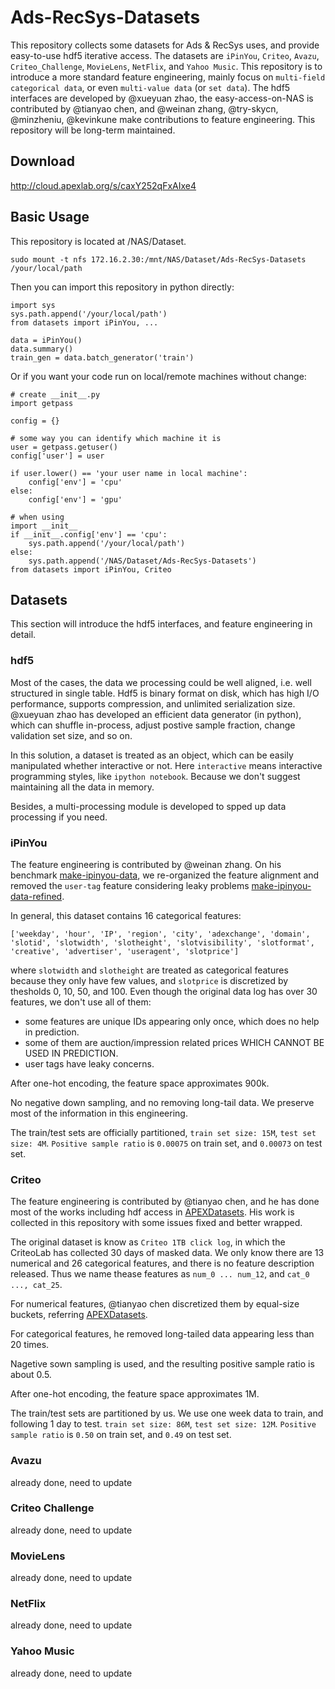 # Ads-RecSys-Datasets
This repository collects some datasets for Ads &amp; RecSys uses, and provide easy-to-use hdf5 iterative access.
The datasets are `iPinYou`, `Criteo`, `Avazu`, `Criteo_Challenge`, `MovieLens`, `NetFlix`, and `Yahoo Music`.
This repository is to introduce a more standard feature engineering, mainly focus on `multi-field categorical data`, or even `multi-value data` (or `set data`).
The hdf5 interfaces are developed by @xueyuan zhao, the easy-access-on-NAS is contributed by @tianyao chen, and @weinan zhang, @try-skycn, @minzheniu, @kevinkune make contributions to feature engineering.
This repository will be long-term maintained.

## Download
http://cloud.apexlab.org/s/caxY252qFxAIxe4

## Basic Usage
This repository is located at /NAS/Dataset.
  
    sudo mount -t nfs 172.16.2.30:/mnt/NAS/Dataset/Ads-RecSys-Datasets /your/local/path

Then you can import this repository in python directly:

    import sys
    sys.path.append('/your/local/path')
    from datasets import iPinYou, ...
    
    data = iPinYou()
    data.summary()
    train_gen = data.batch_generator('train')
    
Or if you want your code run on local/remote machines without change:
    
    # create __init__.py
    import getpass

    config = {}
    
    # some way you can identify which machine it is
    user = getpass.getuser()
    config['user'] = user
    
    if user.lower() == 'your user name in local machine':
        config['env'] = 'cpu'
    else:
        config['env'] = 'gpu'
        
    # when using
    import __init__
    if __init__.config['env'] == 'cpu':
        sys.path.append('/your/local/path')
    else:
        sys.path.append('/NAS/Dataset/Ads-RecSys-Datasets')
    from datasets import iPinYou, Criteo
  
## Datasets
This section will introduce the hdf5 interfaces, and feature engineering in detail.

### hdf5
Most of the cases, the data we processing could be well aligned, i.e. well structured in single table.
Hdf5 is binary format on disk, which has high I/O performance, supports compression, and unlimited serialization size.
@xueyuan zhao has developed an efficient data generator (in python), which can shuffle in-process, adjust postive sample fraction, change validation set size, and so on.

In this solution, a dataset is treated as an object, which can be easily manipulated whether interactive or not. Here `interactive` means interactive programming styles, like `ipython notebook`. Because we don't suggest maintaining all the data in memory.

Besides, a multi-processing module is developed to spped up data processing if you need.

### iPinYou
The feature engineering is contributed by @weinan zhang. 
On his benchmark [make-ipinyou-data](https://github.com/wnzhang/make-ipinyou-data),
we re-organized the feature alignment and removed the `user-tag` feature considering leaky problems [make-ipinyou-data-refined](https://github.com/Atomu2014/make-ipinyou-data).

In general, this dataset contains 16 categorical features:

    ['weekday', 'hour', 'IP', 'region', 'city', 'adexchange', 'domain',
    'slotid', 'slotwidth', 'slotheight', 'slotvisibility', 'slotformat',
    'creative', 'advertiser', 'useragent', 'slotprice']
    
where `slotwidth` and `slotheight` are treated as categorical features because they only have few values,
and `slotprice` is discretized by thesholds 0, 10, 50, and 100. 
Even though the original data log has over 30 features, we don't use all of them:

- some features are unique IDs appearing only once, which does no help in prediction.
- some of them are auction/impression related prices WHICH CANNOT BE USED IN PREDICTION.
- user tags have leaky concerns.

After one-hot encoding, the feature space approximates 900k.

No negative down sampling, and no removing long-tail data. We preserve most of the information in this engineering.

The train/test sets are officially partitioned, `train set size: 15M`, `test set size: 4M`.
`Positive sample ratio` is `0.00075` on train set, and `0.00073` on test set.

### Criteo
The feature engineering is contributed by @tianyao chen, and he has done most of the works including hdf access in [APEXDatasets](https://github.com/try-skycn/APEXDatasets). 
His work is collected in this repository with some issues fixed and better wrapped.

The original dataset is know as `Criteo 1TB click log`, in which the CriteoLab has collected 30 days of masked data.
We only know there are 13 numerical and 26 categorical features, and there is no feature description released.
Thus we name thease features as `num_0 ... num_12`, and `cat_0 ..., cat_25`.

For numerical features, @tianyao chen discretized them by equal-size buckets, referring [APEXDatasets](https://github.com/try-skycn/APEXDatasets). 

For categorical features, he removed long-tailed data appearing less than 20 times.

Nagetive sown sampling is used, and the resulting positive sample ratio is about 0.5.

After one-hot encoding, the feature space approximates 1M.

The train/test sets are partitioned by us. We use one week data to train, and following 1 day to test.
`train set size: 86M`, `test set size: 12M`.
`Positive sample ratio` is `0.50` on train set, and `0.49` on test set.

### Avazu

already done, need to update

### Criteo Challenge

already done, need to update

### MovieLens

already done, need to update

### NetFlix

already done, need to update

### Yahoo Music

already done, need to update
